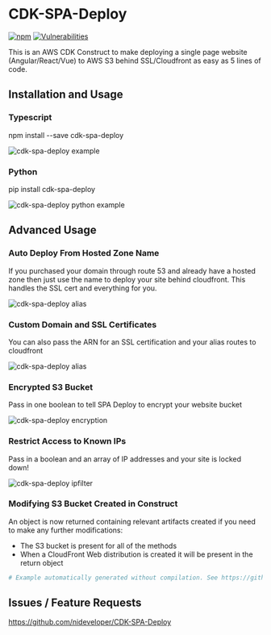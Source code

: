 # CDK-SPA-Deploy

[![npm](https://img.shields.io/npm/dt/cdk-spa-deploy)](https://www.npmjs.com/package/cdk-spa-deploy)
[![Vulnerabilities](https://img.shields.io/snyk/vulnerabilities/npm/cdk-spa-deploy)](https://www.npmjs.com/package/cdk-spa-deploy)

This is an AWS CDK Construct to make deploying a single page website (Angular/React/Vue) to AWS S3 behind SSL/Cloudfront as easy as 5 lines of code.

## Installation and Usage

### Typescript

npm install --save cdk-spa-deploy

![cdk-spa-deploy example](https://raw.githubusercontent.com/nideveloper/cdk-spa-deploy/master/img/spadeploy.png)

### Python

pip install cdk-spa-deploy

![cdk-spa-deploy python example](https://raw.githubusercontent.com/nideveloper/cdk-spa-deploy/master/img/python.png)

## Advanced Usage

### Auto Deploy From Hosted Zone Name

If you purchased your domain through route 53 and already have a hosted zone then just use the name to deploy your site behind cloudfront. This handles the SSL cert and everything for you.

![cdk-spa-deploy alias](https://raw.githubusercontent.com/nideveloper/cdk-spa-deploy/master/img/fromHostedZone.PNG)

### Custom Domain and SSL Certificates

You can also pass the ARN for an SSL certification and your alias routes to cloudfront

![cdk-spa-deploy alias](https://raw.githubusercontent.com/nideveloper/cdk-spa-deploy/master/img/cdkdeploy-alias.png)

### Encrypted S3 Bucket

Pass in one boolean to tell SPA Deploy to encrypt your website bucket

![cdk-spa-deploy encryption](https://raw.githubusercontent.com/nideveloper/cdk-spa-deploy/master/img/encryption.PNG)

### Restrict Access to Known IPs

Pass in a boolean and an array of IP addresses and your site is locked down!

![cdk-spa-deploy ipfilter](https://raw.githubusercontent.com/nideveloper/cdk-spa-deploy/master/img/ipfilter.png)

### Modifying S3 Bucket Created in Construct

An object is now returned containing relevant artifacts created if you need to make any further modifications:

* The S3 bucket is present for all of the methods
* When a CloudFront Web distribution is created it will be present in the return object

```python
# Example automatically generated without compilation. See https://github.com/aws/jsii/issues/826
```

## Issues / Feature Requests

https://github.com/nideveloper/CDK-SPA-Deploy
